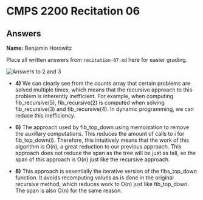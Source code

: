 # CMPS 2200 Recitation 06
## Answers

**Name:** Benjamin Horowitz


Place all written answers from `recitation-07.md` here for easier grading.



![Answers to 2 and 3](answers_23.png)


- **4)** We can clearly see from the counts array that certain problems are solved multiple times, which means that the recursive approach to this problem is inherently inefficient. For example, when computing fib_recursive(5), fib_recursive(2) is computed when solving fib_recursive(3) and fib_recursive(4). In dynamic programming, we can reduce this inefficiency.

- **6)** The approach used by fib_top_down using memoization to remove the auxillary computations. This reduces the amount of calls to i for fib_top_down(i). Therefore, this intuitively means that the work of this algorithm is O(n), a great reduction to our previous approach. This approach does not reduce the span as the tree will be just as tall, so the span of this approach is O(n) just like the recursive approach.

- **8)** This approach is essentially the iterative version of the fibs_top_down function. It avoids recomputing values as is done in the original recursive method, which reduces work to O(n) just like fib_top_down. The span is also O(n) for the same reason.
